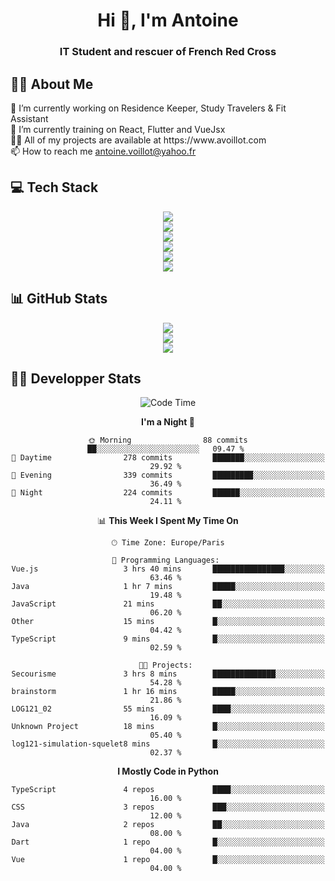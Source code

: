 <h1 align="center" text-decoration="none">Hi 👋, I'm Antoine</h1>
<h3 align="center">IT Student and rescuer of French Red Cross</h3>

  
## 👨‍🎓 About Me
  <div align="left">
🔭 I’m currently working on Residence Keeper, Study Travelers & Fit Assistant</br>
🌱 I’m currently training on React, Flutter and VueJsx</br>
👨‍💻 All of my projects are available at https://www.avoillot.com</br>
📫 How to reach me <a href=mailto:antoine.voillot@yahoo.fr >antoine.voillot@yahoo.fr</a></br>
</div>

## 💻 Tech Stack
<div align="center">
  <img src="https://skillicons.dev/icons?i=nuxt,react,vue,vite,symfony" /></br>
  <img src="https://skillicons.dev/icons?i=ts,js,html,css,php" /></br>
  <img src="https://skillicons.dev/icons?i=c,java,py" /></br>
  <img src="https://skillicons.dev/icons?i=kotlin,flutter" /></br>
  <img src="https://skillicons.dev/icons?i=discord,bots" /></br>
  <img src="https://skillicons.dev/icons?i=androidstudio,figma,github,gitlab,postman,vscode" />
</div>

## 📊 GitHub Stats
<div align="center">

![](http://github-profile-summary-cards.vercel.app/api/cards/profile-details?username=Psykoxen&theme=dark)  <br/>
![](https://github-readme-streak-stats.herokuapp.com/?user=Psykoxen&theme=dark&hide_border=false)<br/>
![](https://github-readme-stats.vercel.app/api/top-langs/?username=Psykoxen&theme=dark&hide_border=false&include_all_commits=true&count_private=true&layout=compact)<br/>

</div>

## 👨‍💻 Developper Stats
<div align="center">

<!--START_SECTION:waka-->
![Code Time](http://img.shields.io/badge/Code%20Time-124%20hrs%207%20mins-blue)

**I'm a Night 🦉** 

```text
🌞 Morning                88 commits          ██░░░░░░░░░░░░░░░░░░░░░░░   09.47 % 
🌆 Daytime                278 commits         ███████░░░░░░░░░░░░░░░░░░   29.92 % 
🌃 Evening                339 commits         █████████░░░░░░░░░░░░░░░░   36.49 % 
🌙 Night                  224 commits         ██████░░░░░░░░░░░░░░░░░░░   24.11 % 
```


📊 **This Week I Spent My Time On** 

```text
🕑︎ Time Zone: Europe/Paris

💬 Programming Languages: 
Vue.js                   3 hrs 40 mins       ████████████████░░░░░░░░░   63.46 % 
Java                     1 hr 7 mins         █████░░░░░░░░░░░░░░░░░░░░   19.48 % 
JavaScript               21 mins             ██░░░░░░░░░░░░░░░░░░░░░░░   06.20 % 
Other                    15 mins             █░░░░░░░░░░░░░░░░░░░░░░░░   04.42 % 
TypeScript               9 mins              █░░░░░░░░░░░░░░░░░░░░░░░░   02.59 % 

🐱‍💻 Projects: 
Secourisme               3 hrs 8 mins        ██████████████░░░░░░░░░░░   54.28 % 
brainstorm               1 hr 16 mins        █████░░░░░░░░░░░░░░░░░░░░   21.86 % 
LOG121_02                55 mins             ████░░░░░░░░░░░░░░░░░░░░░   16.09 % 
Unknown Project          18 mins             █░░░░░░░░░░░░░░░░░░░░░░░░   05.40 % 
log121-simulation-squelet8 mins              █░░░░░░░░░░░░░░░░░░░░░░░░   02.37 % 
```

**I Mostly Code in Python** 

```text
TypeScript               4 repos             ████░░░░░░░░░░░░░░░░░░░░░   16.00 % 
CSS                      3 repos             ███░░░░░░░░░░░░░░░░░░░░░░   12.00 % 
Java                     2 repos             ██░░░░░░░░░░░░░░░░░░░░░░░   08.00 % 
Dart                     1 repo              █░░░░░░░░░░░░░░░░░░░░░░░░   04.00 % 
Vue                      1 repo              █░░░░░░░░░░░░░░░░░░░░░░░░   04.00 % 
```




<!--END_SECTION:waka-->

</div>
